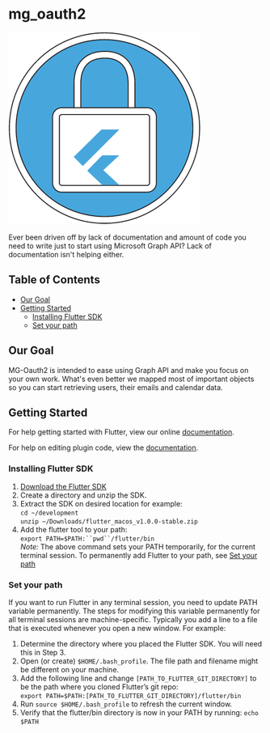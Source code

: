 # mg_oauth2
![mg_oauth2|512x512](https://github.com/BroCode9/mg-oauth2/blob/develop/logo.png)

Ever been driven off by lack of documentation and amount of code you need to write just to start using Microsoft Graph API?
Lack of documentation isn't helping either.

## Table of Contents

- [Our Goal](#our-goal)
- [Getting Started](#getting-started)
  - [Installing Flutter SDK](#installing-flutter-sdk)
  - [Set your path](#set-your-path)

## Our Goal

MG-Oauth2 is intended to ease using Graph API and make you focus on your own work. What's even better we mapped most of important objects so you can start retrieving users, their emails and calendar data. 

## Getting Started

For help getting started with Flutter, view our online
[documentation](https://flutter.io/).

For help on editing plugin code, view the [documentation](https://flutter.io/developing-packages/#edit-plugin-package).

### Installing Flutter SDK

1. [Download the Flutter SDK](https://storage.googleapis.com/flutter_infra/releases/stable/macos/flutter_macos_v1.0.0-stable.zip)
2. Create a directory and unzip the SDK.
3. Extract the SDK on desired location for example:<br/>
`cd ~/development`<br/>
`unzip ~/Downloads/flutter_macos_v1.0.0-stable.zip`<br/>
4. Add the flutter tool to your path:<br/>
`export PATH=$PATH:``pwd``/flutter/bin`<br/>
*Note:* The above command sets your PATH temporarily, for the current terminal session. To permanently add Flutter to your path, see [Set your path](#set-your-path)

### Set your path
If you want to run Flutter in any terminal session, you need to update PATH variable permanently. The steps for modifying this variable permanently for all terminal sessions are machine-specific. Typically you add a line to a file that is executed whenever you open a new window. For example:<br/>
1. Determine the directory where you placed the Flutter SDK. You will need this in Step 3.
2. Open (or create) `$HOME/.bash_profile`. The file path and filename might be different on your machine.
3. Add the following line and change `[PATH_TO_FLUTTER_GIT_DIRECTORY]` to be the path where you cloned Flutter’s git repo:<br/>
`export PATH=$PATH:[PATH_TO_FLUTTER_GIT_DIRECTORY]/flutter/bin`
4. Run `source $HOME/.bash_profile` to refresh the current window.
5. Verify that the flutter/bin directory is now in your PATH by running:
`echo $PATH`
